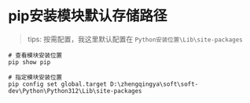 # pip安装模块默认存储路径

> tips: 按需配置，我这里默认配置在 `Python安装位置\Lib\site-packages`

```shell
# 查看模块安装位置
pip show pip

# 指定模块安装位置
pip config set global.target D:\zhengqingya\soft\soft-dev\Python\Python312\Lib\site-packages
```
